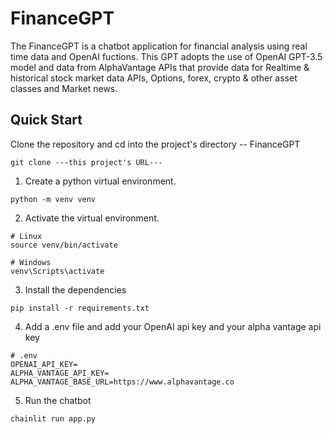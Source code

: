 # FinanceGPT
The FinanceGPT is a chatbot application for financial analysis using real time data and OpenAI fuctions. This GPT adopts the use of OpenAI GPT-3.5 model and data from AlphaVantage APIs that provide data for Realtime & historical stock market data APIs, Options, forex, crypto & other asset classes and Market news.

## Quick Start
 Clone the repository and cd into the project's directory -- FinanceGPT
 ```
 git clone ---this project's URL---
 ``` 

 1. Create a python virtual environment.
```
python -m venv venv
```

 2. Activate the virtual environment.
```
# Linux
source venv/bin/activate

# Windows
venv\Scripts\activate
```

 3. Install the dependencies
```
pip install -r requirements.txt
```

 4. Add a .env file and add your OpenAI api key and your alpha vantage api key
```
# .env
OPENAI_API_KEY=
ALPHA_VANTAGE_API_KEY=
ALPHA_VANTAGE_BASE_URL=https://www.alphavantage.co
```

 5. Run the chatbot
```
chainlit run app.py
```
